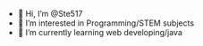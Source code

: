 - 👋 Hi, I’m @Ste517
- 👀 I’m interested in Programming/STEM subjects
- 🌱 I’m currently learning web developing/java


<!---
Ste517/Ste517 is a ✨ special ✨ repository because its `README.md` (this file) appears on your GitHub profile.
You can click the Preview link to take a look at your changes.
--->

